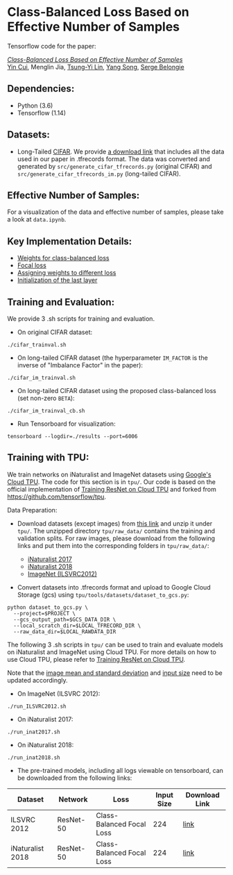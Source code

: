 # Class-Balanced Loss Based on Effective Number of Samples

Tensorflow code for the paper:

[*Class-Balanced Loss Based on Effective Number of Samples*](https://arxiv.org/abs/1901.05555)\
[Yin Cui](https://ycui.me/), Menglin Jia, [Tsung-Yi Lin](https://vision.cornell.edu/se3/people/tsung-yi-lin/), [Yang Song](https://ai.google/research/people/author38270), [Serge Belongie](http://blogs.cornell.edu/techfaculty/serge-belongie/)


## Dependencies:
+ Python (3.6)
+ Tensorflow (1.14)


## Datasets:
+ Long-Tailed [CIFAR](https://www.cs.toronto.edu/~kriz/cifar.html).
We provide [a download link](https://drive.google.com/file/d/1NY3lWYRfsTWfsjFPxJUlPumy-WFeD7zK/) that includes all the data used in our paper in .tfrecords format. The data was converted and generated by `src/generate_cifar_tfrecords.py` (original CIFAR) and `src/generate_cifar_tfrecords_im.py` (long-tailed CIFAR).


## Effective Number of Samples:
For a visualization of the data and effective number of samples, please take a look at `data.ipynb`.


## Key Implementation Details:
+ [Weights for class-balanced loss](https://github.com/richardaecn/class-balanced-loss/blob/master/src/cifar_main.py#L425-L430)
+ [Focal loss](https://github.com/richardaecn/class-balanced-loss/blob/master/src/cifar_main.py#L226-L266)
+ [Assigning weights to different loss](https://github.com/richardaecn/class-balanced-loss/blob/master/src/cifar_main.py#L325-L354)
+ [Initialization of the last layer](https://github.com/richardaecn/class-balanced-loss/blob/master/src/model_base.py#L196)


## Training and Evaluation:
We provide 3 .sh scripts for training and evaluation.
+ On original CIFAR dataset:
```
./cifar_trainval.sh
```
+ On long-tailed CIFAR dataset (the hyperparameter `IM_FACTOR` is the inverse of "Imbalance Factor" in the paper):
```
./cifar_im_trainval.sh
```
+ On long-tailed CIFAR dataset using the proposed class-balanced loss (set non-zero `BETA`):
```
./cifar_im_trainval_cb.sh
```

+ Run Tensorboard for visualization:
```
tensorboard --logdir=./results --port=6006
```


## Training with TPU:
We train networks on iNaturalist and ImageNet datasets using [Google's Cloud TPU](https://cloud.google.com/tpu/). The code for this section is in `tpu/`. Our code is based on the official implementation of [Training ResNet on Cloud TPU](https://cloud.google.com/tpu/docs/tutorials/resnet) and forked from https://github.com/tensorflow/tpu.


Data Preparation:
+ Download datasets (except images) from [this link](https://drive.google.com/file/d/1ZHhMFJxsgXItJYKiM_VJ0lznj8XClgWF/) and unzip it under `tpu/`. The unzipped directory `tpu/raw_data/` contains the training and validation splits. For raw images, please download from the following links and put them into the corresponding folders in `tpu/raw_data/`:
  + [iNaturalist 2017](https://github.com/visipedia/inat_comp/tree/master/2017)
  + [iNaturalist 2018](https://github.com/visipedia/inat_comp)
  + [ImageNet (ILSVRC2012)](http://www.image-net.org/challenges/LSVRC/2012/)

+ Convert datasets into .tfrecords format and upload to Google Cloud Storage (gcs) using `tpu/tools/datasets/dataset_to_gcs.py`:
```
python dataset_to_gcs.py \
  --project=$PROJECT \
  --gcs_output_path=$GCS_DATA_DIR \
  --local_scratch_dir=$LOCAL_TFRECORD_DIR \
  --raw_data_dir=$LOCAL_RAWDATA_DIR
```

The following 3 .sh scripts in `tpu/` can be used to train and evaluate models on iNaturalist and ImageNet using Cloud TPU. For more details on how to use Cloud TPU, please refer to [Training ResNet on Cloud TPU](https://cloud.google.com/tpu/docs/tutorials/resnet).

Note that the [image mean and standard deviation](https://github.com/richardaecn/class-balanced-loss/blob/master/tpu/models/official/resnet/resnet_main.py#L232-L238) and [input size](https://github.com/richardaecn/class-balanced-loss/blob/master/tpu/models/official/resnet/resnet_preprocessing.py#L22-L27) need to be updated accordingly.

+ On ImageNet (ILSVRC 2012):
```
./run_ILSVRC2012.sh
```
+ On iNaturalist 2017:
```
./run_inat2017.sh
```
+ On iNaturalist 2018:
```
./run_inat2018.sh
```

+ The pre-trained models, including all logs viewable on tensorboard, can be downloaded from the following links:

| Dataset          | Network   | Loss                      | Input Size | Download Link |
|------------------|-----------|---------------------------|------------|---------------|
| ILSVRC 2012      | ResNet-50 | Class-Balanced Focal Loss | 224        | [link](https://drive.google.com/file/d/1SmLv1-D1143Cma4Y5bDxHUfXjOI_0Yvr/) |
| iNaturalist 2018 | ResNet-50 | Class-Balanced Focal Loss | 224        | [link](https://drive.google.com/file/d/1aNyYCfAUXP4up_hvOhAKQkBevc2e8lr8/) |
